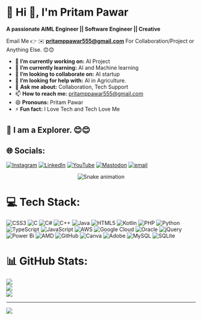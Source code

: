 # 💫 Hi 👋, I'm Pritam Pawar
**A passionate AIML Engineer || Software Engineer || Creative**

Email Me 👉 ✉️ **pritamppawar555@gmail.com** For Collaboration/Project or Anything Else. 😊😊

- 🔭 **I’m currently working on:** AI Project
- 🌱 **I’m currently learning:** AI and Machine learning
- 👯 **I’m looking to collaborate on:** AI startup
- 🤔 **I’m looking for help with:** AI in Agriculture.
- 💬 **Ask me about:** Collaboration, Tech Support
- 📫 **How to reach me:** pritamppawar555@gmail.com
- 😄 **Pronouns:** Pritam Pawar
- ⚡ **Fun fact:** I Love Tech and Tech Love Me

## 🔗 I am a Explorer. 😊😊
## 🌐 Socials:
[![Instagram](https://img.shields.io/badge/Instagram-%23E4405F.svg?logo=Instagram&logoColor=white)](https://instagram.com/pritam.p.pawarr) [![LinkedIn](https://img.shields.io/badge/LinkedIn-%230077B5.svg?logo=linkedin&logoColor=white)](https://linkedin.com/in/pritamppawar) [![YouTube](https://img.shields.io/badge/YouTube-%23FF0000.svg?logo=YouTube&logoColor=white)](https://youtube.com/@SuccessWay555) [![Mastodon](https://img.shields.io/badge/-MASTODON-%232B90D9?logo=mastodon&logoColor=white)](https://mastodon.social/@Pritam_Pruthviraj_Pawar) [![email](https://img.shields.io/badge/Email-D14836?logo=gmail&logoColor=white)](mailto:pritamppawar555@gmail.com) 

<!-- Snake Game Repo View -->

<div align="center">
  <img src="https://profile-readme-generator.com/assets/snake.svg" alt="Snake animation" />
</div>

# 💻 Tech Stack:
![CSS3](https://img.shields.io/badge/css3-%231572B6.svg?style=for-the-badge&logo=css3&logoColor=white) ![C](https://img.shields.io/badge/c-%2300599C.svg?style=for-the-badge&logo=c&logoColor=white) ![C#](https://img.shields.io/badge/c%23-%23239120.svg?style=for-the-badge&logo=csharp&logoColor=white) ![C++](https://img.shields.io/badge/c++-%2300599C.svg?style=for-the-badge&logo=c%2B%2B&logoColor=white) ![Java](https://img.shields.io/badge/java-%23ED8B00.svg?style=for-the-badge&logo=openjdk&logoColor=white) ![HTML5](https://img.shields.io/badge/html5-%23E34F26.svg?style=for-the-badge&logo=html5&logoColor=white) ![Kotlin](https://img.shields.io/badge/kotlin-%237F52FF.svg?style=for-the-badge&logo=kotlin&logoColor=white) ![PHP](https://img.shields.io/badge/php-%23777BB4.svg?style=for-the-badge&logo=php&logoColor=white) ![Python](https://img.shields.io/badge/python-3670A0?style=for-the-badge&logo=python&logoColor=ffdd54) ![TypeScript](https://img.shields.io/badge/typescript-%23007ACC.svg?style=for-the-badge&logo=typescript&logoColor=white) ![JavaScript](https://img.shields.io/badge/javascript-%23323330.svg?style=for-the-badge&logo=javascript&logoColor=%23F7DF1E) ![AWS](https://img.shields.io/badge/AWS-%23FF9900.svg?style=for-the-badge&logo=amazon-aws&logoColor=white) ![Google Cloud](https://img.shields.io/badge/GoogleCloud-%234285F4.svg?style=for-the-badge&logo=google-cloud&logoColor=white) ![Oracle](https://img.shields.io/badge/Oracle-F80000?style=for-the-badge&logo=oracle&logoColor=white) ![jQuery](https://img.shields.io/badge/jquery-%230769AD.svg?style=for-the-badge&logo=jquery&logoColor=white) ![Power Bi](https://img.shields.io/badge/power_bi-F2C811?style=for-the-badge&logo=powerbi&logoColor=black) ![AMD](https://img.shields.io/badge/AMD-%23000000.svg?style=for-the-badge&logo=amd&logoColor=white) ![GitHub](https://img.shields.io/badge/github-%23121011.svg?style=for-the-badge&logo=github&logoColor=white) ![Canva](https://img.shields.io/badge/Canva-%2300C4CC.svg?style=for-the-badge&logo=Canva&logoColor=white) ![Adobe](https://img.shields.io/badge/adobe-%23FF0000.svg?style=for-the-badge&logo=adobe&logoColor=white) ![MySQL](https://img.shields.io/badge/mysql-4479A1.svg?style=for-the-badge&logo=mysql&logoColor=white) ![SQLite](https://img.shields.io/badge/sqlite-%2307405e.svg?style=for-the-badge&logo=sqlite&logoColor=white)
# 📊 GitHub Stats:
![](https://github-readme-stats.vercel.app/api?username=pritamppawar555&theme=dark&hide_border=false&include_all_commits=true&count_private=false)<br/>
![](https://nirzak-streak-stats.vercel.app/?user=pritamppawar555&theme=dark&hide_border=false)<br/>
![](https://github-readme-stats.vercel.app/api/top-langs/?username=pritamppawar555&theme=dark&hide_border=false&include_all_commits=true&count_private=false&layout=compact)

---
[![](https://visitcount.itsvg.in/api?id=pritamppawar555&icon=3&color=0)](https://visitcount.itsvg.in)

<!-- Proudly created with GPRM ( https://gprm.itsvg.in ) -->
